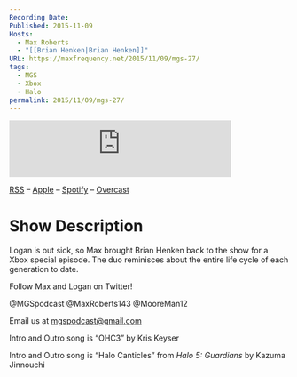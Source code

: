 ```yaml
---
Recording Date: 
Published: 2015-11-09
Hosts:
  - Max Roberts
  - "[[Brian Henken|Brian Henken]]"
URL: https://maxfrequency.net/2015/11/09/mgs-27/
tags:
  - MGS
  - Xbox
  - Halo
permalink: 2015/11/09/mgs-27/
---
```

<iframe src="https://podcasters.spotify.com/pod/show/millennialgamingspeak/embed/episodes/Episode-27-Xbox-Xtravaganza-e1adhql/a-a6ts41n" height="102px" width="400px" frameborder="0" scrolling="no"></iframe>

[RSS](https://anchor.fm/s/74aa3858/podcast/rss) – [Apple](https://podcasts.apple.com/us/podcast/episode-3-gdc-wrap-up/id1000915981?i=1000542222515) – [Spotify](https://open.spotify.com/episode/7wePXT4Bt22LWifVLx3n8y) – [Overcast](https://overcast.fm/+EtIgeWxEU)
# Show Description 

Logan is out sick, so Max brought Brian Henken back to the show for a Xbox special episode. The duo reminisces about the entire life cycle of each generation to date.

Follow Max and Logan on Twitter!

@MGSpodcast
@MaxRoberts143
@MooreMan12

Email us at mgspodcast@gmail.com

Intro and Outro song is “OHC3” by Kris Keyser

Intro and Outro song is “Halo Canticles” from *Halo 5: Guardians* by Kazuma Jinnouchi